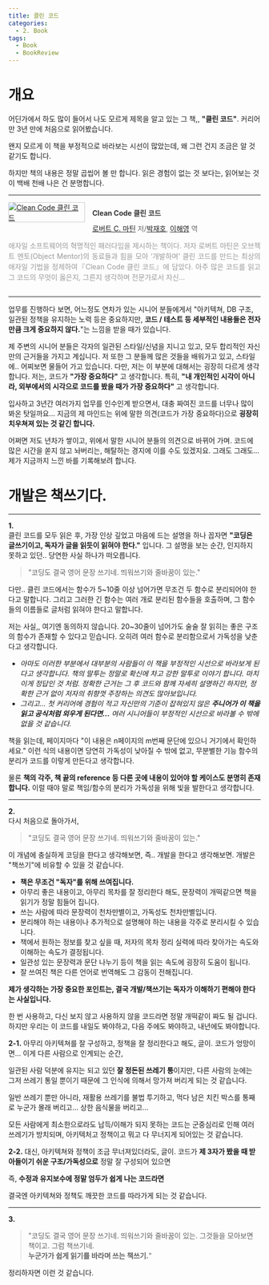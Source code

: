 ```yaml
---
title: 클린 코드
categories:
  - 2. Book
tags:
  - Book
  - BookReview
---
```

# 개요

어딘가에서 하도 많이 들어서 나도 모르게 제목을 알고 있는 그 책,, **"클린 코드"**.
커리어 만 3년 만에 처음으로 읽어봤습니다.

왠지 모르게 이 책을 부정적으로 바라보는 시선이 많았는데, 왜 그런 건지 조금은 알 것 같기도 합니다.

하지만 책의 내용은 정말 곱씹어 볼 만 합니다. 읽은 경험이 없는 것 보다는, 읽어보는 것이 백배 천배 나은 건 분명합니다.

---

<div style="clear:left;text-align:left;overflow:hidden;"><div style="float:left;margin:0 15px 5px 0;"><a href="https://www.yes24.comProduct/Goods/11681152" style="display:inline-block;overflow:hidden;border:solid 1px #ccc;" target="_blank"><img style="margin:-1px;vertical-align:top;" src="//image.yes24.com/goods/11681152/S" border="0" alt="Clean Code 클린 코드 "></a></div><div><p style="line-height:1.2em;color:#333;font-size:14px;font-weight:bold;">Clean Code 클린 코드 </p><p style="margin-top:5px;line-height:1.2em;color:#666;"><a href="https://www.yes24.com/Product/Search?domain=ALL&query=%25EB%25A1%259C%25EB%25B2%2584%25ED%258A%25B8%2520C.%2520%25EB%25A7%2588%25ED%258B%25B4&authorNo=233810&author=로버트 C. 마틴" target="_blank">로버트 C. 마틴</a> 저/<a href="https://www.yes24.com/Product/Search?domain=ALL&query=%25EB%25B0%2595%25EC%259E%25AC%25ED%2598%25B8&authorNo=233699&author=박재호" target="_blank">박재호</a>, <a href="https://www.yes24.com/Product/Search?domain=ALL&query=%25EC%259D%25B4%25ED%2595%25B4%25EC%2598%2581&authorNo=233811&author=이해영" target="_blank">이해영</a> 역</p><p style="margin-top:14px;line-height:1.5em;text-align:justify;color:#999;">애자일 소프트웨어의 혁명적인 패러다임을 제시하는 책이다. 저자 로버트 마틴은 오브젝트 멘토(Object Mentor)의 동료들과 힘을 모아 ‘개발하며’ 클린 코드를 만드는 최상의 애자일 기법을 정제하여『Clean Code 클린 코드』에 담았다. 아주 많은 코드를 읽고 그 코드의 무엇이 옳은지, 그른지 생각하며 전문가로서 자신...</p></div></div>

---

업무를 진행하다 보면, 어느정도 연차가 있는 시니어 분들에게서 "아키텍쳐, DB 구조, 일관된 정책을 유지하는 노력 등은 중요하지만, **코드 / 테스트 등 세부적인 내용들은 전자만큼 크게 중요하지 않다.**"는 느낌을 받을 때가 있습니다.

제 주변의 시니어 분들은 각자의 일관된 스타일/신념을 지니고 있고, 모두 합리적인 자신만의 근거들을 가지고 계십니다. 저 또한 그 분들께 많은 것들을 배워가고 있고, 스타일에.. 어찌보면 물들어 가고 있습니다. 다만, 저는 이 부분에 대해서는 굉장히 다르게 생각합니다. 저는, 코드가 **"가장 중요하다"** 고 생각합니다. 특히, **"내 개인적인 시각이 아니라, 외부에서의 시각으로 코드를 봤을 때가 가장 중요하다"** 고 생각합니다.

입사하고 3년간 여러가지 업무를 인수인계 받으면서, 대충 짜여진 코드를 너무나 많이 봐온 탓일까요... 지금의 제 마인드는 위에 말한 의견(코드가 가장 중요하다)으로 **굉장히 치우쳐져 있는 것 같긴 합니다.**

어쩌면 저도 년차가 쌓이고, 위에서 말한 시니어 분들의 의견으로 바뀌어 가며. 코드에 많은 시간을 쏟지 않고 놔버리는, 해탈하는 경지에 이를 수도 있겠지요. 그래도 그래도... 제가 지금까지 느낀 바를 기록해보려 합니다.

# 개발은 책쓰기다.
---

**1.**  
클린 코드를 모두 읽은 후, 가장 인상 깊었고 마음에 드는 설명을 하나 꼽자면 **"코딩은 글쓰기이고, 독자가 글을 읽듯이 읽혀야 한다."** 입니다. 그 설명을 보는 순간, 인지하지 못하고 있던.. 당연한 사실 하나가 떠오릅니다. 

> "코딩도 결국 영어 문장 쓰기네. 띄워쓰기와 줄바꿈이 있는."

다만.. 클린 코드에서는 함수가 5~10줄 이상 넘어가면 무조건 두 함수로 분리되어야 한다고 말합니다. 그리고 그러한 긴 함수는 여러 개로 분리된 함수들을 호출하며, 그 함수들의 이름들로 글처럼 읽혀야 한다고 말합니다.

저는 사실,, 여기엔 동의하지 않습니다. 20~30줄이 넘어가도 술술 잘 읽히는 좋은 구조의 함수가 존재할 수 있다고 믿습니다. 오히려 여러 함수로 분리함으로서 가독성을 낮춘다고 생각합니다.

- *아마도 이러한 부분에서 대부분의 사람들이 이 책을 부정적인 시선으로 바라보게 된다고 생각합니다. 책의 말투는 정말로 확신에 차고 강한 말투로 이야기 합니다. 마치 이게 정답인 것 처럼. 정확한 근거는 그 후 코드와 함께 자세히 설명하긴 하지만, 정확한 근거 없이 저자의 취향껏 주장하는 의견도 많아보입니다.*
- *그리고... 첫 커리어에 경험이 적고 자신만의 기준이 잡혀있지 않은 **주니어가 이 책을 읽고 공식처럼 외우게 된다면...** 여러 시니어들이 부정적인 시선으로 바라볼 수 밖에 없을 것 같습니다.*

책을 읽는데, 페이지마다 "이 내용은 n페이지의 m번째 문단에 있으니 거기에서 확인하세요." 이런 식의 내용이면 당연히 가독성이 낮아질 수 밖에 없고, 무분별한 기능 함수의 분리가 코드를 이렇게 만든다고 생각합니다.

물론 **책의 각주, 책 끝의 reference 등 다른 곳에 내용이 있어야 할 케이스도 분명히 존재합니다.** 이럴 때야 말로 책임/함수의 분리가 가독성을 위해 빛을 발한다고 생각합니다.

---

**2.**  
다시 처음으로 돌아가서, 

> "코딩도 결국 영어 문장 쓰기네. 띄워쓰기와 줄바꿈이 있는."

이 개념에 충실하게 코딩을 한다고 생각해보면, 즉.. 개발을 한다고 생각해보면. 개발은 "책쓰기"에 비유할 수 있을 것 같습니다.

- **책은 무조건 "독자"를 위해 쓰여집니다.**
- 아무리 좋은 내용이고, 아무리 목차를 잘 정리한다 해도, 문장력이 개떡같으면 책을 읽기가 정말 힘들어 집니다.
- 쓰는 사람에 따라 문장력이 천차만별이고, 가독성도 천차만별입니다.
- 분리해야 하는 내용이나 추가적으로 설명해야 하는 내용을 각주로 분리시킬 수 있습니다.
- 책에서 원하는 정보를 찾고 싶을 때, 저자의 목차 정리 실력에 따라 찾아가는 속도와 이해하는 속도가 결정됩니다.
- 일관성 있는 문장력과 문단 나누기 등이 책을 읽는 속도에 굉장히 도움이 됩니다.
- 잘 쓰여진 책은 다른 언어로 번역해도 그 감동이 전해집니다.

**제가 생각하는 가장 중요한 포인트는, 결국 개발/책쓰기는 독자가 이해하기 편해야 한다는 사실입니다.**

한 번 사용하고, 다신 보지 않고 사용하지 않을 코드라면 정말 개떡같이 짜도 될 겁니다. 하지만 우리는 이 코드를 내일도 봐야하고, 다음 주에도 봐야하고, 내년에도 봐야합니다.

**2-1.**
아무리 아키텍쳐를 잘 구성하고, 정책을 잘 정리한다고 해도, 글이. 코드가 엉망이면... 이게 다른 사람으로 인계되는 순간,

일관된 사람 덕분에 유지는 되고 있던 **잘 정돈된 쓰레기 통**이지만, 다른 사람의 눈에는 그저 쓰레기 통일 뿐이기 때문에 그 인식에 의해서 망가져 버리게 되는 것 같습니다.

일반 쓰레기 뿐만 아니라, 재활용 쓰레기를 불법 투기하고, 먹다 남은 치킨 박스를 통째로 누군가 몰래 버리고... 상한 음식물을 버리고...

모든 사람에게 최소한으로라도 납득/이해가 되지 못하는 코드는 군중심리로 인해 여러 쓰레기가 방치되며, 아키텍처고 정책이고 뭐고 다 무너지게 되어있는 것 같습니다.

**2-2.**
대신, 아키텍쳐와 정책이 조금 무너져있더라도, 글이. 코드가 **제 3자가 봤을 때 받아들이기 쉬운 구조/가독성으로** 정말 잘 구성되어 있으면

즉, **수정과 유지보수에 정말 엄두가 쉽게 나는 코드라면**

결국엔 아키텍쳐와 정책도 깨끗한 코드를 따라가게 되는 것 같습니다.

---

**3.**

> "코딩도 결국 영어 문장 쓰기네. 띄워쓰기와 줄바꿈이 있는. 그것들을 모아보면 책이고. 그럼 책쓰기네.  
> **누군가가 쉽게 읽기를 바라며 쓰는 책쓰기.**"

정리하자면 이런 것 같습니다.